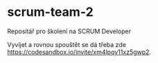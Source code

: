 # scrum-team-2
Repositář pro školení na SCRUM Developer

Vyvíjet a rovnou spouštět se dá třeba zde https://codesandbox.io/invite/xm4lpqy11xz5gwp2.